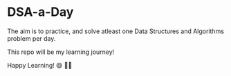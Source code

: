 # DSA-a-Day

The aim is to practice, and solve atleast one Data Structures and Algorithms problem per day.

This repo will be my learning journey!

Happy Learning! :smile: :technologist:

